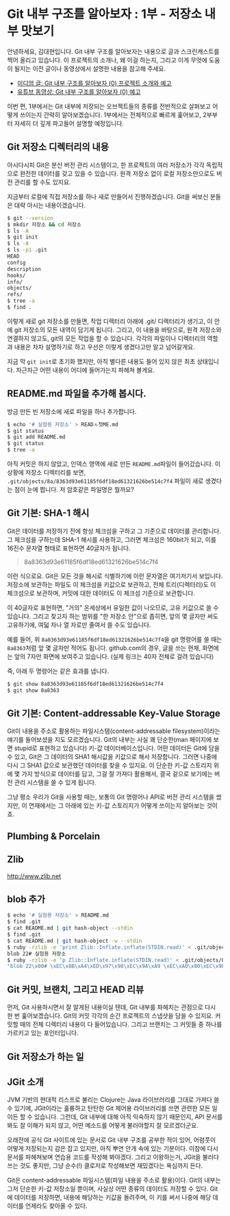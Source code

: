 # Git 내부 구조를 알아보자 : 1부 - 저장소 내부 맛보기

안녕하세요, 김대현입니다. Git 내부 구조를 알아보자는 내용으로 글과 스크린캐스트를 찍어 올리고 있습니다. 이 프로젝트의 소개나, 왜 이걸 하는지, 그리고 이게 무엇에 도움이 될지는 이전 글이나 동영상에서 설명한 내용을 참고해 주세요.

* [미디엄 글: Git 내부 구조를 알아보자 (0) 프로젝트 소개와 예고](https://medium.com/happyprogrammer-in-jeju/git-내부-구조를-알아보자-0-프로젝트-소개와-예고-bf3a8549f439)
* [유튜브 동영상: Git 내부 구조를 알아보자 (0) 예고](https://youtu.be/DWnrsbxhuOY)

이번 편, 1부에서는 Git 내부에 저장되는 오브젝트들의 종류를 전반적으로 살펴보고 어떻게 쓰이는지 간략히 알아보겠습니다. 1부에서는 전체적으로 빠르게 훑어보고, 2부부터 자세히 더 깊게 파고들어 설명할 예정입니다.

## Git 저장소 디렉터리의 내용

아시다시피 Git은 분산 버전 관리 시스템이고, 한 프로젝트의 여러 저장소가 각각 독립적으로 완전한 데이터를 갖고 있을 수 있습니다. 원격 저장소 없이 로컬 저장소만으로도 버전 관리를 할 수도 있지요.

지금부터 로컬에 직접 저장소를 하나 새로 만들어서 진행하겠습니다. Git을 써보신 분들은 대략 아시는 내용이겠습니다.

``` bash
$ git --version
$ mkdir 저장소 && cd 저장소
$ ls -A
$ git init
$ ls -A
$ ls -p1 .git
HEAD
config
description
hooks/
info/
objects/
refs/
$ tree -a
$ find .
```

이렇게 새로 git 저장소를 만들면, 작업 디렉터리 아래에 .git/ 디렉터리가 생기고, 이 안에 git 저장소의 모든 내역이 담기게 됩니다. 그리고, 이 내용을 바탕으로, 원격 저장소와 연결하지 않고도, git의 모든 작업을 할 수 있습니다. 각각의 파일이나 디렉터리의 역할과 내용은 차차 설명하기로 하고 우선은 이렇게 생겼다고만 알고 넘어갈게요.

지금 막 `git init`로 초기화 했지만, 아직 별다른 내용도 들어 있지 않은 최초 상태입니다. 차근차근 어떤 내용이 어디에 들어가는지 파헤쳐 볼게요.

## README.md 파일을 추가해 봅시다.

방금 만든 빈 저장소에 새로 파일을 하나 추가합니다.

``` bash
$ echo '# 실험용 저장소' > READㅅ첫ME.md
$ git status
$ git add README.md
$ git status
$ tree -a
```

아직 커밋은 하지 않았고, 인덱스 영역에 새로 만든 `README.md`파일이 들어갔습니다. 이 상황에 저장소 디렉터리를 보면, `.git/objects/8a/8363d93e61185f6df18ed61321626be514c7f4` 파일이 새로 생겼다는 점이 눈에 띕니다. 저 암호같은 파일명은 뭘까요?

## Git 기본: SHA-1 해시

Git은 데이터를 저장하기 전에 항상 체크섬을 구하고 그 기준으로 데이터를 관리합니다. 그 체크섬을 구하는데 SHA-1 해시를 사용하고, 그러면 체크섬은 160bit가 되고, 이를 16진수 문자열 형태로 표현하면 40글자가 됩니다.

> 8a8363d93e61185f6df18ed61321626be514c7f4

이런 식으로요. Git은 모든 것을 해시로 식별하기에 이런 문자열은 여기저기서 보입니다. 저장소에 보관하는 파일도 이 체크섬을 키값으로 보관하고, 전체 트리(디렉터리)도 이 체크섬으로 보관하며, 커밋에 대한 데이터도 이 체크섬 기준으로 보관합니다.

이 40글자로 표현하면, "거의" 온세상에서 유일한 값이 나오므로, 고유 키값으로 쓸 수 있습니다. 그리고 찾고자 하는 범위를 "한 저장소 안"으로 좁히면, 앞의 몇 글자만 써도 고유하기에, 여덟 자나 열 자로만 줄여서 쓸 수도 있습니다.

예를 들어, 위 `8a8363d93e61185f6df18ed61321626be514c7f4`을 git 명령어를 쓸 때는 `8a8363`처럼 앞 몇 글자만 적어도 됩니다. github.com의 경우, 글을 쓰는 현재, 화면에는 앞의 7자만 화면에 보여주고 있습니다. (실제 링크는 40자 전체로 걸려 있습니다)

즉, 아래 두 명령어는 같은 효과를 냅니다.

``` bash
$ git show 8a8363d93e61185f6df18ed61321626be514c7f4
$ git show 8a8363
```

## Git 기본: Content-addressable Key-Value Storage

Git이 내용을 주소로 활용하는 파일시스템(content-addressable filesystem)이라는 얘기를 들어보셨을 지도 모르겠습니다. Git의 내부는 사실 꽤 단순한(man 페이지에 보면 stupid로 표현하고 있습니다) 키-값 데이터베이스입니다. 어떤 데이터든 Git에 담을 수 있고, Git은 그 데이터의 SHA1 해시값을 키값으로 해서 저장합니다. 그러면 나중에 다시 그 SHA1 값으로 보관했던 데이터를 찾을 수 있지요. 이 단순한 키-값 스토리지 위에 몇 가지 방식으로 데이터를 담고, 그걸 잘 가져다 활용해서, 결국 겉으로 보기에는 버전 관리 시스템을 쓸 수 있게 됩니다.

그냥 평소 우리가 Git을 사용할 때는, 보통의 Git 명령어나 API로 버전 관리 시스템을 썼지만, 이 연재에서는 그 아래에 있는 키-값 스토리지가 어떻게 쓰이는지 알아보는 것이죠.

## Plumbing & Porcelain

## Zlib

http://www.zlib.net

## blob 추가

``` bash
$ echo '# 실험용 저장소' > README.md
$ find .git
$ cat README.md | git hash-object --stdin
$ find .git
$ cat README.md | git hash-object -w --stdin
$ ruby -rzlib -e 'print Zlib::Inflate.inflate(STDIN.read)' < .git/objects/8a/8363d93e61185f6df18ed61321626be514c7f4
blob 22# 실험용 저장소
$ ruby -rzlib -e 'p Zlib::Inflate.inflate(STDIN.read)' < .git/objects/8a/8363d93e61185f6df18ed61321626be514c7f4
"blob 22\x00# \xEC\x8B\xA4\xED\x97\x98\xEC\x9A\xA9 \xEC\xA0\x80\xEC\x9E\xA5\xEC\x86\x8C\n"
```

## Git 커밋, 브랜치, 그리고 HEAD 리뷰

먼저, Git 사용하시면서 잘 알게된 내용이실 텐데, Git 내부를 파헤치는 관점으로 다시 한 번 훑어보겠습니다. Git의 커밋 각각의 순간 프로젝트의 스냅샷을 담을 수 있지요. 커밋할 때의 전체 디렉터리 내용이 다 들어있습니다. 그리고 브랜치는 그 커밋들 중 하나를 가르키고 있는 포인터입니다.

## Git 저장소가 하는 일





## JGit 소개

JVM 기반의 현대적 리스프로 불리는 Clojure는 Java 라이브러리를 그대로 가져다 쓸 수 있기에, JGit이라는 훌륭하고 탄탄한 Git 제어용 라이브러리를 쓰면 관련한 모든 일이든 할 수 있습니다. 그런데, Git 내부에 대해 아직 익숙하지 않기 때문인지, API 문서를 봐도 잘 이해가 되지 않고, 어떤 메소드를 어떻게 불러야할지 잘 모르겠더군요.

오래전에 공식 Git 사이트에 있는 문서로 Git 내부 구조를 공부한 적이 있어, 어렴풋이 어떻게 저장되는지 감은 잡고 있지만, 아직 뿌연 안개 속에 있는 기분이다. 이참에 다시 문서를 파헤쳐보며 연습용 코드를 작성해 봐야겠다. 그리고 이왕하는거, JGit을 불러다 쓰는 것도 좋지만, 그냥 순수(!) 클로저로 작성해보면 재밌겠다는 욕심까지 든다.

Git은 content-addressable 파일시스템(파일 내용을 주소로 활용)이다. Git의 내부는 그저 단순한 키-값 저장소일 뿐이며, 사실상 어떤 종류의 데이터도 저장할 수 있다. Git에 데이터를 저장하면, 내용에 해당하는 키값을 돌려주며, 이 키를 써서 나중에 해당 데이터를 언제라도 찾아올 수 있다.
